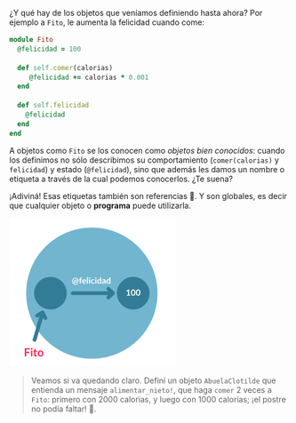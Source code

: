 ¿Y qué hay de los objetos que veníamos definiendo hasta ahora? Por ejemplo a `Fito`, le aumenta la felicidad cuando come: 

```ruby
module Fito
  @felicidad = 100
  
  def self.comer(calorias)
     @felicidad += calorias * 0.001
  end
  
  def self.felicidad
    @felicidad
  end
end
```

A objetos como `Fito` se los conocen como _objetos bien conocidos_: cuando los definimos no sólo describimos su comportamiento (`comer(calorias)` y `felicidad`) y estado (`@felicidad`), sino que además les damos un nombre o etiqueta a través de la cual podemos conocerlos. ¿Te suena?

¡Adiviná! Esas etiquetas también son referencias :tada:. Y son globales, es decir que cualquier objeto o **programa** puede utilizarla.

<img src="https://raw.githubusercontent.com/MumukiProject/mumuki-guia-ruby-referencias/master/assets/objetos_4_1616781024782.7.svg" alt="Referencia global y atributo" width="300" height="auto">

> Veamos si va quedando claro. Definí un objeto `AbuelaClotilde` que entienda un mensaje `alimentar_nieto!`, que haga `comer` 2 veces a `Fito`: primero con 2000 calorias, y luego con 1000 calorías; ¡el postre no podía faltar! :cake:.  
